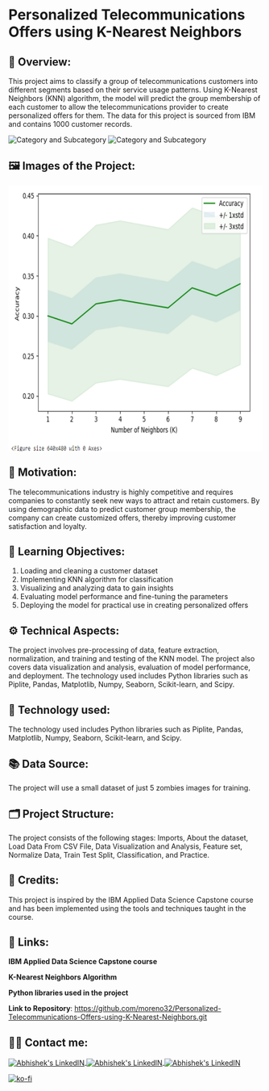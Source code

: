 # Personalized Telecommunications Offers using K-Nearest Neighbors

## 🔄 Overview:
This project aims to classify a group of telecommunications customers into different segments based on their service usage patterns. Using K-Nearest Neighbors (KNN) algorithm, the model will predict the group membership of each customer to allow the telecommunications provider to create personalized offers for them. The data for this project is sourced from IBM and contains 1000 customer records.

![Category and Subcategory](https://img.shields.io/badge/Data%20Analysis%20and%20prediction-Clustering-blue)
![Category and Subcategory](https://img.shields.io/badge/Clustering-K-Nearest%20Neighbours-yellow)

## 🖼️ Images of the Project:
<img align="center" alt="jpg" src="https://raw.githubusercontent.com/moreno32/Personalized-Telecommunications-Offers-using-K-Nearest-Neighbors/master/reports/figures/Personalized-Telecommunications-Offers-using-K-Nearest-Neighbors.png" width="700" height="527" /><br>

## 🎊 Motivation:
The telecommunications industry is highly competitive and requires companies to constantly seek new ways to attract and retain customers. By using demographic data to predict customer group membership, the company can create customized offers, thereby improving customer satisfaction and loyalty.

## 🏁 Learning Objectives:
1)	Loading and cleaning a customer dataset
2)	Implementing KNN algorithm for classification
3)	Visualizing and analyzing data to gain insights
4)	Evaluating model performance and fine-tuning the parameters
5)	Deploying the model for practical use in creating personalized offers

## ⚙️ Technical Aspects:
The project involves pre-processing of data, feature extraction, normalization, and training and testing of the KNN model. The project also covers data visualization and analysis, evaluation of model performance, and deployment. The technology used includes Python libraries such as Piplite, Pandas, Matplotlib, Numpy, Seaborn, Scikit-learn, and Scipy.

## 🧰 Technology used:
The technology used includes Python libraries such as Piplite, Pandas, Matplotlib, Numpy, Seaborn, Scikit-learn, and Scipy.

## 📚 Data Source:
The project will use a small dataset of just 5 zombies images for training.

## 🗂️ Project Structure:
The project consists of the following stages: Imports, About the dataset, Load Data From CSV File, Data Visualization and Analysis, Feature set, Normalize Data, Train Test Split, Classification, and Practice.

## 👥 Credits:
This project is inspired by the IBM Applied Data Science Capstone course and has been implemented using the tools and techniques taught in the course.

## 🔗 Links:
**IBM Applied Data Science Capstone course** 

**K-Nearest Neighbors Algorithm**  

**Python libraries used in the project** 

**Link to Repository**: https://github.com/moreno32/Personalized-Telecommunications-Offers-using-K-Nearest-Neighbors.git

## 🙋‍♂️ Contact me:
<a href= mailto:danielmoreno3291@gmail.com> <img align="center" alt="Abhishek's LinkedIN" width="32px" src="https://cdn4.iconfinder.com/data/icons/social-media-logos-6/512/112-gmail_email_mail-512.png" >
<a href="https://www.linkedin.com/in/dmoreno-ai/"> <img align="center" alt="Abhishek's LinkedIN" width="32px" src="https://cdn-icons-png.flaticon.com/512/174/174857.png">
<a href="https://www.youtube.com/@dmoreno-ai"> <img align="center" alt="Abhishek's LinkedIN" width="32px" src="https://upload.wikimedia.org/wikipedia/commons/thumb/4/4f/YouTube_social_white_squircle.svg/2048px-YouTube_social_white_squircle.svg.png" /><br>

[![ko-fi](https://ko-fi.com/img/githubbutton_sm.svg)](https://ko-fi.com/dmoreno_ai)
